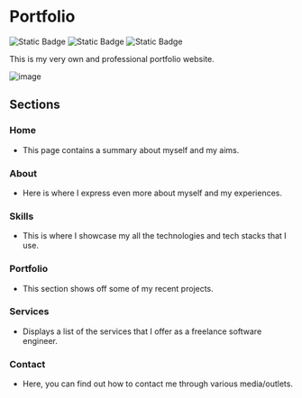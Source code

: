 # Portfolio
![Static Badge](https://img.shields.io/badge/html-grey?style=for-the-badge&logo=html5)
![Static Badge](https://img.shields.io/badge/css-grey?style=for-the-badge&logo=css3&logoColor=blue)
![Static Badge](https://img.shields.io/badge/javascript-grey?style=for-the-badge&logo=javascript)

This is my very own and professional portfolio website.

![image](https://github.com/AK1o9/Portfolio/assets/96708800/082c20ce-4388-402a-a74e-f89223e45cd6)

## Sections

### Home

- This page contains a summary about myself and my aims.

### About

- Here is where I express even more about myself and my experiences.

### Skills

- This is where I showcase my all the technologies and tech stacks that I use.

### Portfolio

- This section shows off some of my recent projects.

### Services

- Displays a list of the services that I offer as a freelance software engineer.

### Contact

- Here, you can find out how to contact me through various media/outlets.
